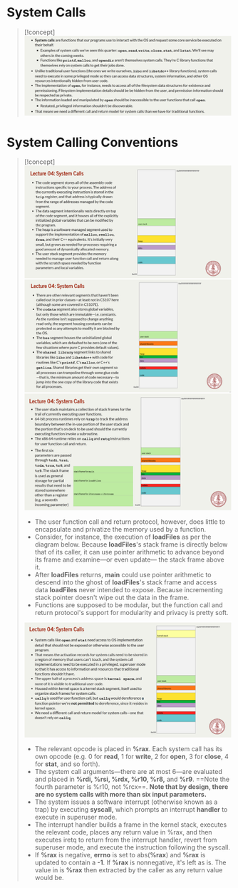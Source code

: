 # System Calls
> [!concept]
> ![](System_Calls.assets/image-20231229110648752.png)




# System Calling Conventions
> [!concept]
> ![](System_Calls.assets/image-20231229111304102.png)![](System_Calls.assets/image-20231229111323839.png)![](System_Calls.assets/image-20231229111418387.png)
> - The user function call and return protocol, however, does little to encapsulate and privatize the memory used by a function. 
> - Consider, for instance, the execution of **loadFiles** as per the diagram below. Because **loadFiles**'s stack frame is directly below that of its caller, it can use pointer arithmetic to advance beyond its frame and examine—or even update— the stack frame above it. 
> - After **loadFiles** returns, **main** could use pointer arithmetic to descend into the ghost of **loadFiles**'s stack frame and access data **loadFiles** never intended to expose. Because incrementing stack pointer doesn't wipe out the data in the frame.
> - Functions are supposed to be modular, but the function call and return protocol's support for modularity and privacy is pretty soft.
> 
> ![](System_Calls.assets/image-20231229111932850.png)
> - The relevant opcode is placed in **%rax**. Each system call has its own opcode (e.g. 0 for **read**, 1 for **write**, 2 for **open**, 3 for **close**, 4 for **stat**, and so forth). 
> - The system call arguments—there are at most 6—are evaluated and placed in **%rdi, %rsi, %rdx, %r10, %r8,** and **%r9**. ==Note the fourth parameter is %r10, not %rcx==. **Note that by design, there are no system calls with more than six input parameters.**
> - The system issues a software interrupt (otherwise known as a trap) by executing **syscall,** which prompts an interrupt **handler** to execute in superuser mode. 
> - The interrupt handler builds a frame in the kernel stack, executes the relevant code, places any return value in %rax, and then executes iretq to return from the interrupt handler, revert from superuser mode, and execute the instruction following the syscall.
> - If **%rax** is negative, **errno** is set to abs(**%rax**) and **%rax** is updated to contain a ­**-1**. If **%rax** is nonnegative, it's left as is. The value in is **%rax** then extracted by the caller as any return value would be.












